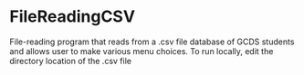 # FileReadingCSV
File-reading program that reads from a .csv file database of GCDS students and allows user to make various menu choices.
To run locally, edit the directory location of the .csv file 
